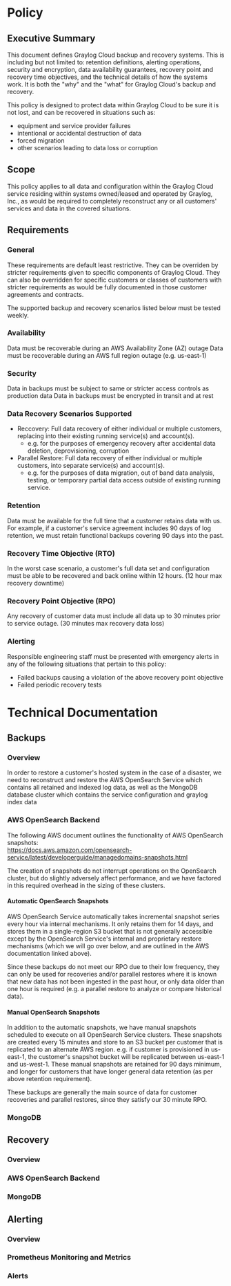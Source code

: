 # Policy
## Executive Summary
This document defines Graylog Cloud backup and recovery systems. This is including but not limited to: retention definitions, alerting operations, security and encryption, data availability guarantees, recovery point and recovery time objectives, and the technical details of how the systems work.  It is both the "why" and the "what" for Graylog Cloud's backup and recovery.

This policy is designed to protect data within Graylog Cloud to be sure it is not lost, and can be recovered in situations such as:
* equipment and service provider failures
* intentional or accidental destruction of data
* forced migration
* other scenarios leading to data loss or corruption

## Scope
This policy applies to all data and configuration within the Graylog Cloud service residing within systems owned/leased and operated by Graylog, Inc., as would be required to completely reconstruct any or all customers' services and data in the covered situations.

## Requirements
### General
These requirements are default least restrictive. They can be overriden by stricter requirements given to specific components of Graylog Cloud. They can also be overridden for specific customers or classes of customers with stricter requirements as would be fully documented in those customer agreements and contracts.

The supported backup and recovery scenarios listed below must be tested weekly.

### Availability
Data must be recoverable during an AWS Availability Zone (AZ) outage
Data must be recoverable during an AWS full region outage (e.g. us-east-1)

### Security
Data in backups must be subject to same or stricter access controls as production data
Data in backups must be encrypted in transit and at rest

### Data Recovery Scenarios Supported
- Reccovery:  Full data recovery of either individual or multiple customers, replacing into their existing running service(s) and account(s).
  - e.g. for the purposes of emergency recovery after accidental data deletion, deprovisioning, corruption
- Parallel Restore:  Full data recovery of either individual or multiple customers, into separate service(s) and account(s).
  - e.g. for the purposes of data migration, out of band data analysis, testing, or temporary partial data access outside of existing running service.

### Retention
Data must be available for the full time that a customer retains data with us. For example, if a customer's service agreement includes 90 days of log retention, we must retain functional backups covering 90 days into the past.

### Recovery Time Objective (RTO)
In the worst case scenario, a customer's full data set and configuration must be able to be recovered and back online within 12 hours. (12 hour max recovery downtime)
### Recovery Point Objective (RPO)
Any recovery of customer data must include all data up to 30 minutes prior to service outage. (30 minutes max recovery data loss)
### Alerting
Responsible engineering staff must be presented with emergency alerts in any of the following situations that pertain to this policy:
- Failed backups causing a violation of the above recovery point objective
- Failed periodic recovery tests

# Technical Documentation
## Backups
### Overview
In order to restore a customer's hosted system in the case of a disaster, we need to reconstruct and restore the AWS OpenSearch Service which contains all retained and indexed log data, as well as the MongoDB database cluster which contains the service configuration and graylog index data
### AWS OpenSearch Backend
The following AWS document outlines the functionality of AWS OpenSearch snapshots:  
https://docs.aws.amazon.com/opensearch-service/latest/developerguide/managedomains-snapshots.html

The creation of snapshots do not interrupt operations on the OpenSearch cluster, but do slightly adversely affect performance, and we have factored in this required overhead in the sizing of these clusters.
#### Automatic OpenSearch Snapshots
AWS OpenSearch Service automatically takes incremental snapshot series every hour via internal mechanisms. It only retains them for 14 days, and stores them in a single-region S3 bucket that is not generally accessible except by the OpenSearch Service's internal and proprietary restore mechanisms (which we will go over below, and are outlined in the AWS documentation linked above).

Since these backups do not meet our RPO due to their low frequency, they can only be used for recoveries and/or parallel restores where it is known that new data has not been ingested in the past hour, or only data older than one hour is required (e.g. a parallel restore to analyze or compare historical data).
#### Manual OpenSearch Snapshots
In addition to the automatic snapshots, we have manual snapshots scheduled to execute on all OpenSearch Service clusters. These snapshots are created every 15 minutes and store to an S3 bucket per customer that is replicated to an alternate AWS region.  e.g. if customer is provisioned in us-east-1, the customer's snapshot bucket will be replicated between us-east-1 and us-west-1. These manual snapshots are retained for 90 days minimum, and longer for customers that have longer general data retention (as per above retention requirement).

These backups are generally the main source of data for customer recoveries and parallel restores, since they satisfy our 30 minute RPO.  
### MongoDB
## Recovery
### Overview
### AWS OpenSearch Backend
### MongoDB
## Alerting
### Overview
### Prometheus Monitoring and Metrics
### Alerts

